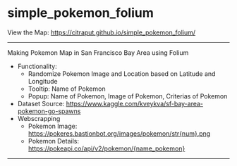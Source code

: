# simple_pokemon_folium

View the Map: https://citraput.github.io/simple_pokemon_folium/

<hr>

Making Pokemon Map in San Francisco Bay Area using Folium
- Functionality:
  - Randomize Pokemon Image and Location based on Latitude and Longitude
  - Tooltip: Name of Pokemon
  - Popup: Name of Pokemon, Image of Pokemon, Criterias of Pokemon
- Dataset Source: https://www.kaggle.com/kveykva/sf-bay-area-pokemon-go-spawns
- Webscrapping
  - Pokemon Image: https://pokeres.bastionbot.org/images/pokemon/str{num}.png
  - Pokemon Details: https://pokeapi.co/api/v2/pokemon/{name_pokemon}
<hr>  
